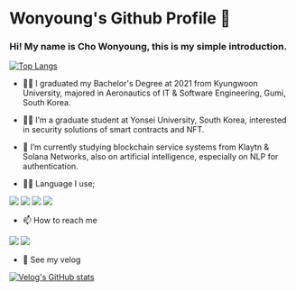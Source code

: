 # Wonyoung's Github Profile 👋

### Hi! My name is Cho Wonyoung, this is my simple introduction.

[![Top Langs](https://github-readme-stats.vercel.app/api/top-langs/?username=cliffclimber-721)](https://github.com/cliffclimber-721/github-readme-stats)

- 🧑‍🎓 I graduated my Bachelor's Degree at 2021 from Kyungwoon University, majored in Aeronautics of IT & Software Engineering, Gumi, South Korea.

- 🧑‍🎓 I’m a graduate student at Yonsei University, South Korea, interested in security solutions of smart contracts and NFT.

- 🌱 I’m currently studying blockchain service systems from Klaytn & Solana Networks, also on artificial intelligence, especially on NLP for authentication.

- 🧑‍💻 Language I use; 

<img src="https://img.shields.io/badge/-Python-blue?style=flat-square&logo=python&logoColor=white"/> <img src="https://img.shields.io/badge/-JupyterNotebook-orange?style=flat-square&logo=jupyter-notebook&logoColor=white"/> <img src="https://img.shields.io/badge/-Solidity-black?style=flat-square&logo=solidity&logoColor=white"/> <img src="https://img.shields.io/badge/-Javascript-yellow?style=flat-square&logo=javascript&logoColor=white"/>

- 📫 How to reach me

<a href="cliffclimber721@gmail.com"><img src="https://img.shields.io/badge/-Gmail-red?style=flat-square&logo=gmail&logoColor=white"/></a>
<a href="cliffclimber.tistory.com"><img src="https://img.shields.io/badge/-Tistory-brown?style=flat-square&logo=tistory&logoColor=white"/></a>

- 👀 See my velog

[![Velog's GitHub stats](https://velog-readme-stats.vercel.app/api?name=cliffclimber721)](https://velog.io/@cliffclimber721)
